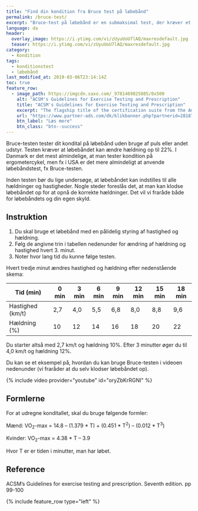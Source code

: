 ```yaml
---
title: "Find din kondition fra Bruce test på løbebånd"
permalink: /bruce-test/
excerpt: "Bruce-test på løbebånd er en submaksimal test, der kræver et løbebånd med mulighed for at indstille hastighed og hældning."
language: da
header:
  overlay_image: https://i.ytimg.com/vi/zUyuUoU7lAQ/maxresdefault.jpg
  teaser: https://i.ytimg.com/vi/zUyuUoU7lAQ/maxresdefault.jpg
category:
  - Kondition
tags:
  - konditionstest
  - løbebånd
last_modified_at: 2019-03-06T23:14:14Z
toc: true
feature_row:
  - image_path: https://imgcdn.saxo.com/_9781469825885/0x500
    alt: "ACSM's Guidelines for Exercise Testing and Prescription"
    title: "ACSM's Guidelines for Exercise Testing and Prescription"
    excerpt: "The flagship title of the certification suite from the American College of Sports Medicine, ACSM's Guidelines for Exercise Testing and Prescription is a handbook that delivers scientifically based standards on exercise testing and prescription to the certification candidate, the professional, and the student. The 9th edition focuses on evidence-based recommendations that reflect the latest research and clinical information."
    url: "https://www.partner-ads.com/dk/klikbanner.php?partnerid=28187&bannerid=43264&htmlurl=https://www.saxo.com/dk/acsms-guidelines-for-exercise-testing-and-prescription_american-college-of-sports-medicine_epub_9781469825885?gclid=CjwKCAiA5JnuBRA-EiwA-0ggPdXHFExjFsqJLnGbAfydZFfXbHNc8LCSWFplRzuKmJ9vjX1Z3A8TfRoCzqgQAvD_BwE"
    btn_label: "Læs mere"
    btn_class: "btn--success"
---
```


Bruce-testen tester dit kondital på løbebånd uden bruge af puls eller andet udstyr. Testen kræver at løbebåndet kan ændre hældning op til 22%. I Danmark er det mest almindelige, at man tester kondition på ergometercykel, men fx i USA er det mere almindeligt at anvende løbebåndstest, fx Bruce-testen.

Inden testen bør du lige undersøge, at løbebåndet kan indstilles til alle hældninger og hastigheder. Nogle steder foreslås det, at man kan klodse løbebåndet op for at opnå de korrekte hældninger. Det vil vi fraråde både for løbebåndets og din egen skyld.

## Instruktion

1. Du skal bruge et løbebånd med en pålidelig styring af hastighed og hældning.
2. Følg de angivne trin i tabellen nedenunder for ændring af hældning og hastighed hvert 3. minut.
3. Noter hvor lang tid du kunne følge testen.

Hvert tredje minut ændres hastighed og hældning efter nedenstående skema:

| Tid (min)	       | 0 min	| 3 min	| 6 min	| 9 min	| 12 min | 15 min | 18 min |
|------------------|--------|-------|-------|-------|--------|--------|--------|
| Hastighed (km/t) | 2,7	  | 4,0	  | 5,5	  | 6,8   | 8,0    | 8,8    | 9,6    |
| Hældning (%)	   | 10	    | 12	  | 14    | 16    | 18     | 20     | 22     |

Du starter altså med 2,7 km/t og hældning 10%. Efter 3 minutter øger du til 4,0 km/t og hældning 12%.

Du kan se et eksempel på, hvordan du kan bruge Bruce-testen i videoen nedenunder (vi fraråder at du selv klodser løbebåndet op).

{% include video provider="youtube" id="oryZbKrRGNI" %}

## Formlerne

For at udregne konditallet, skal du bruge følgende formler:

Mænd: VO<sub>2</sub>-max = 14.8 – (1.379 * T) + (0.451 * T<sup>2</sup>) – (0.012 * T<sup>3</sup>)

Kvinder: VO<sub>2</sub>-max = 4.38 * T – 3.9

Hvor T er er tiden i minutter, man har løbet.

## Reference

ACSM’s Guidelines for exercise testing and prescription. Seventh edition. pp 99-100

{% include feature_row type="left" %}
